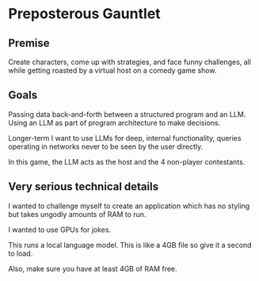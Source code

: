 # Preposterous Gauntlet

## Premise

Create characters, come up with strategies, and face funny challenges, all while getting roasted by a virtual host on a comedy game show.

## Goals

Passing data back-and-forth between a structured program and an LLM.  Using an LLM as part of program architecture to make decisions.

Longer-term I want to use LLMs for deep, internal functionality, queries operating in networks never to be seen by the user directly.

In this game, the LLM acts as the host and the 4 non-player contestants.

## Very serious technical details

I wanted to challenge myself to create an application which has no styling but takes ungodly amounts of RAM to run.

I wanted to use GPUs for jokes.

This runs a local language model.  This is like a 4GB file so give it a second to load.

Also, make sure you have at least 4GB of RAM free.